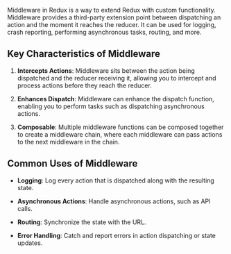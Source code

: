 Middleware in Redux is a way to extend Redux with custom functionality. Middleware provides a third-party extension point between dispatching an action and the moment it reaches the reducer. It can be used for logging, crash reporting, performing asynchronous tasks, routing, and more.

## Key Characteristics of Middleware

1. **Intercepts Actions**: Middleware sits between the action being dispatched and the reducer receiving it, allowing you to intercept and process actions before they reach the reducer.

2. **Enhances Dispatch**: Middleware can enhance the dispatch function, enabling you to perform tasks such as dispatching asynchronous actions.

3. **Composable**: Multiple middleware functions can be composed together to create a middleware chain, where each middleware can pass actions to the next middleware in the chain.

## Common Uses of Middleware

- **Logging**: Log every action that is dispatched along with the resulting state.

- **Asynchronous Actions**: Handle asynchronous actions, such as API calls.

- **Routing**: Synchronize the state with the URL.

- **Error Handling**: Catch and report errors in action dispatching or state updates.